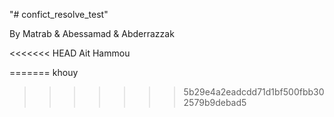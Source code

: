 "# confict_resolve_test" 

By Matrab & Abessamad & Abderrazzak

<<<<<<< HEAD
Ait Hammou

=======
khouy
>>>>>>> 5b29e4a2eadcdd71d1bf500fbb302579b9debad5
